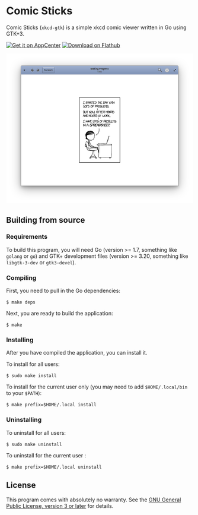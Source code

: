 # Comic Sticks

Comic Sticks (`xkcd-gtk`) is a simple xkcd comic viewer written in Go
using GTK+3.

<a href="https://appcenter.elementary.io/com.github.rkoesters.xkcd-gtk"><img height="51" alt="Get it on AppCenter" src="https://appcenter.elementary.io/badge.svg"/></a>
<a href="https://flathub.org/apps/details/com.github.rkoesters.xkcd-gtk"><img height="51" alt="Download on Flathub" src="https://flathub.org/assets/badges/flathub-badge-en.svg"/></a>

![screenshot](screenshots/screenshot-1.png)

## Building from source

### Requirements

To build this program, you will need Go (version >= 1.7, something like
`golang` or `go`) and GTK+ development files (version >= 3.20, something
like `libgtk-3-dev` or `gtk3-devel`).

### Compiling

First, you need to pull in the Go dependencies:

	$ make deps

Next, you are ready to build the application:

	$ make

### Installing

After you have compiled the application, you can install it.

To install for all users:

	$ sudo make install

To install for the current user only (you may need to add
`$HOME/.local/bin` to your `$PATH`):

	$ make prefix=$HOME/.local install

### Uninstalling

To uninstall for all users:

	$ sudo make uninstall

To uninstall for the current user :

	$ make prefix=$HOME/.local uninstall

## License

This program comes with absolutely no warranty. See the [GNU General
Public License, version 3 or later](LICENSE) for details.
